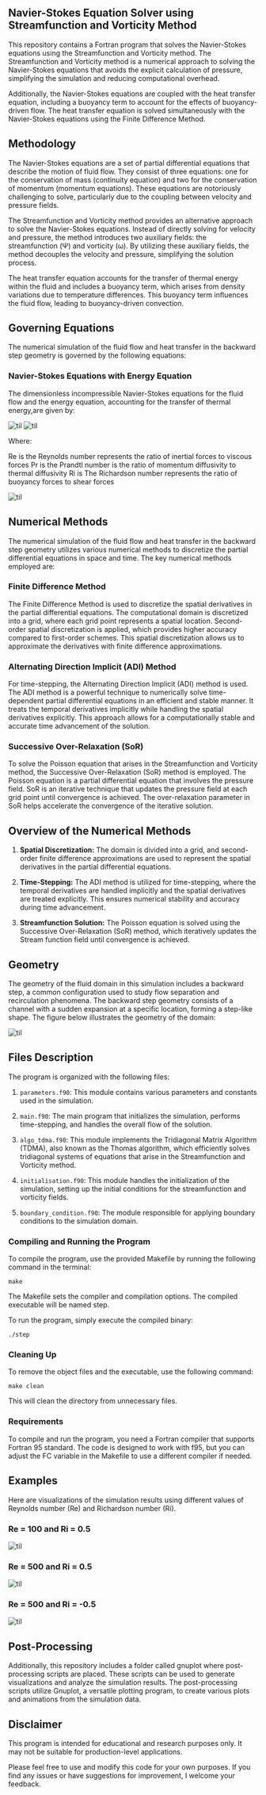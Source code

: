 ## Navier-Stokes Equation Solver using Streamfunction and Vorticity Method

This repository contains a Fortran program that solves the Navier-Stokes equations using the Streamfunction and Vorticity method. The Streamfunction and Vorticity method is a numerical approach to solving the Navier-Stokes equations that avoids the explicit calculation of pressure, simplifying the simulation and reducing computational overhead.

Additionally, the Navier-Stokes equations are coupled with the heat transfer equation, including a buoyancy term to account for the effects of buoyancy-driven flow. The heat transfer equation is solved simultaneously with the Navier-Stokes equations using the Finite Difference Method.

## Methodology

The Navier-Stokes equations are a set of partial differential equations that describe the motion of fluid flow. They consist of three equations: one for the conservation of mass (continuity equation) and two for the conservation of momentum (momentum equations). These equations are notoriously challenging to solve, particularly due to the coupling between velocity and pressure fields.

The Streamfunction and Vorticity method provides an alternative approach to solve the Navier-Stokes equations. Instead of directly solving for velocity and pressure, the method introduces two auxiliary fields: the streamfunction (Ψ) and vorticity (ω). By utilizing these auxiliary fields, the method decouples the velocity and pressure, simplifying the solution process.

The heat transfer equation accounts for the transfer of thermal energy within the fluid and includes a buoyancy term, which arises from density variations due to temperature differences. This buoyancy term influences the fluid flow, leading to buoyancy-driven convection.

## Governing Equations

The numerical simulation of the fluid flow and heat transfer in the backward step geometry is governed by the following equations:

### Navier-Stokes Equations with Energy Equation

The dimensionless incompressible Navier-Stokes equations for the fluid flow and the energy equation, accounting for the transfer of thermal energy,are given by:

![til](./figs/eq1.jpg)
![til](./figs/eq2.jpg)

Where:

Re is the Reynolds number represents the ratio of inertial forces to viscous forces 
Pr is the Prandtl number is the ratio of momentum diffusivity to thermal diffusivity 
Ri is The Richardson number represents the ratio of buoyancy forces to shear forces 

![til](./figs/eq3.jpg)

## Numerical Methods

The numerical simulation of the fluid flow and heat transfer in the backward step geometry utilizes various numerical methods to discretize the partial differential equations in space and time. The key numerical methods employed are:

### Finite Difference Method

The Finite Difference Method is used to discretize the spatial derivatives in the partial differential equations. The computational domain is discretized into a grid, where each grid point represents a spatial location. Second-order spatial discretization is applied, which provides higher accuracy compared to first-order schemes. This spatial discretization allows us to approximate the derivatives with finite difference approximations.

### Alternating Direction Implicit (ADI) Method

For time-stepping, the Alternating Direction Implicit (ADI) method is used. The ADI method is a powerful technique to numerically solve time-dependent partial differential equations in an efficient and stable manner. It treats the temporal derivatives implicitly while handling the spatial derivatives explicitly. This approach allows for a computationally stable and accurate time advancement of the solution.

### Successive Over-Relaxation (SoR)

To solve the Poisson equation that arises in the Streamfunction and Vorticity method, the Successive Over-Relaxation (SoR) method is employed. The Poisson equation is a partial differential equation that involves the pressure field. SoR is an iterative technique that updates the pressure field at each grid point until convergence is achieved. The over-relaxation parameter in SoR helps accelerate the convergence of the iterative solution.

## Overview of the Numerical Methods

1. **Spatial Discretization:** The domain is divided into a grid, and second-order finite difference approximations are used to represent the spatial derivatives in the partial differential equations.

2. **Time-Stepping:** The ADI method is utilized for time-stepping, where the temporal derivatives are handled implicitly and the spatial derivatives are treated explicitly. This ensures numerical stability and accuracy during time advancement.

3. **Streamfunction Solution:** The Poisson equation is solved using the Successive Over-Relaxation (SoR) method, which iteratively updates the Stream function field until convergence is achieved.


## Geometry
The geometry of the fluid domain in this simulation includes a backward step, a common configuration used to study flow separation and recirculation phenomena. The backward step geometry consists of a channel with a sudden expansion at a specific location, forming a step-like shape. The figure below illustrates the geometry of the domain:

![til](./figs/mesh.jpg)

## Files Description

The program is organized with the following files:

1. `parameters.f90`: This module contains various parameters and constants used in the simulation.

2. `main.f90`: The main program that initializes the simulation, performs time-stepping, and handles the overall flow of the solution.

3. `algo_tdma.f90`: This module implements the Tridiagonal Matrix Algorithm (TDMA), also known as the Thomas algorithm, which efficiently solves tridiagonal systems of equations that arise in the Streamfunction and Vorticity method.

4. `initialisation.f90`: This module handles the initialization of the simulation, setting up the initial conditions for the streamfunction and vorticity fields.

5. `boundary_condition.f90`: The module responsible for applying boundary conditions to the simulation domain.

### Compiling and Running the Program

To compile the program, use the provided Makefile by running the following command in the terminal:

```
make
```

The Makefile sets the compiler and compilation options. The compiled executable will be named step.

To run the program, simply execute the compiled binary:

```
./step
```

### Cleaning Up
To remove the object files and the executable, use the following command:

```
make clean
```

This will clean the directory from unnecessary files.

### Requirements

To compile and run the program, you need a Fortran compiler that supports Fortran 95 standard. The code is designed to work with f95, but you can adjust the FC variable in the Makefile to use a different compiler if needed.


## Examples

Here are visualizations of the simulation results using different values of Reynolds number (Re) and Richardson number (Ri).

### Re = 100 and Ri = 0.5

![til](./figs/Ri05Re100.gif)

### Re = 500 and Ri = 0.5

![til](./figs/tempRi05Ri500.gif)

### Re = 500 and Ri = -0.5

![til](./figs/tempRi-05Ri500.gif)

## Post-Processing

Additionally, this repository includes a folder called gnuplot where post-processing scripts are placed. These scripts can be used to generate visualizations and analyze the simulation results. The post-processing scripts utilize Gnuplot, a versatile plotting program, to create various plots and animations from the simulation data.


## Disclaimer
This program is intended for educational and research purposes only. It may not be suitable for production-level applications. 


Please feel free to use and modify this code for your own purposes. If you find any issues or have suggestions for improvement, I welcome your feedback.



